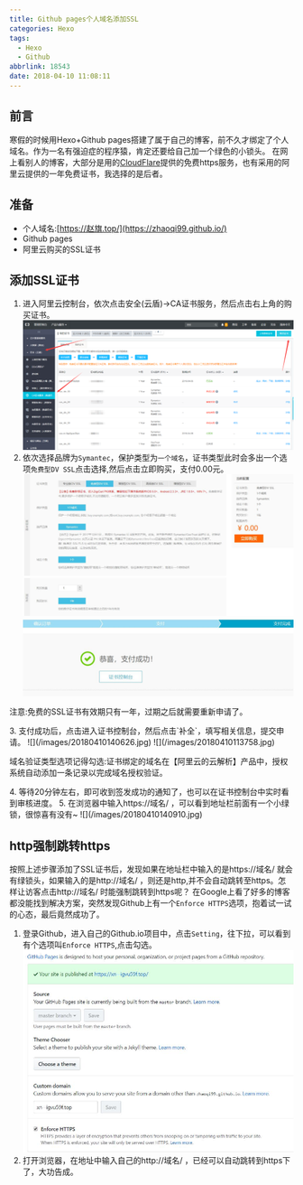 ```yaml
---
title: Github pages个人域名添加SSL
categories: Hexo
tags:
  - Hexo
  - Github
abbrlink: 18543
date: 2018-04-10 11:08:11
---
```

## 前言
寒假的时候用Hexo+Github pages搭建了属于自己的博客，前不久才绑定了个人域名。作为一名有强迫症的程序猿，肯定还要给自己加一个绿色的小锁头。
在网上看别人的博客，大部分是用的[CloudFlare](https://www.cloudflare.com/)提供的免费https服务，也有采用的阿里云提供的一年免费证书，我选择的是后者。
## 准备
- 个人域名:[https://赵旗.top/](https://zhaoqi99.github.io/)
- Github pages
- 阿里云购买的SSL证书

## 添加SSL证书
1. 进入阿里云控制台，依次点击安全(云盾)->CA证书服务，然后点击右上角的购买证书。
![](/images/20180410134416.jpg)
2. 依次选择品牌为`Symantec`，保护类型为`一个域名`，证书类型此时会多出一个选项`免费型DV SSL`点击选择,然后点击立即购买，支付0.00元。
![](/images/20180410134752.jpg)
![](/images/20180410113516.jpg)
<div class="note danger no-icon"><p>注意:免费的SSL证书有效期只有一年，过期之后就需要重新申请了。
</p></div>
3. 支付成功后，点击进入证书控制台，然后点击`补全`，填写相关信息，提交申请。
![](/images/20180410140626.jpg)
![](/images/20180410113758.jpg)
<div class="note warning"><p>
域名验证类型选项记得勾选:证书绑定的域名在【阿里云的云解析】产品中，授权系统自动添加一条记录以完成域名授权验证。
</p></div>
4. 等待20分钟左右，即可收到签发成功的通知了，也可以在证书控制台中实时看到审核进度。
5. 在浏览器中输入https://域名/ ，可以看到地址栏前面有一个小绿锁，很惊喜有没有~
![](/images/20180410140910.jpg)

## http强制跳转https
按照上述步骤添加了SSL证书后，发现如果在地址栏中输入的是https://域名/ 就会有绿锁头，如果输入的是http://域名/ ，则还是http,并不会自动跳转至https。怎样让访客点击http://域名/ 时能强制跳转到https呢？
在Google上看了好多的博客都没能找到解决方案，突然发现Github上有一个`Enforce HTTPS`选项，抱着试一试的心态，最后竟然成功了。
1. 登录Github，进入自己的Github.io项目中，点击`Setting`，往下拉，可以看到有个选项叫`Enforce HTTPS`,点击勾选。
![](/images/20180410115944.jpg)
2. 打开浏览器，在地址中输入自己的http://域名/ ，已经可以自动跳转到https下了，大功告成。
